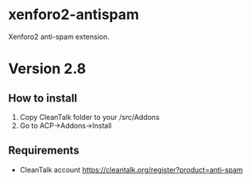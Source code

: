 # xenforo2-antispam
Xenforo2 anti-spam extension.
# Version 2.8

## How to install

1) Copy CleanTalk folder to your <xenforo root directory>/src/Addons
2) Go to ACP->Addons->Install

## Requirements

* CleanTalk account https://cleantalk.org/register?product=anti-spam